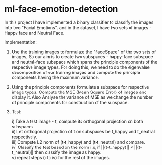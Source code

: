 # ml-face-emotion-detection

In this project I have implemented a binary classifier to classify the images into two "Facial Emotions".
and in the dataset, I have two sets of images - Happy face and Neutral Face.

Implementation:

1) Use the training images to formulate the "FaceSpace" of the two sets of images, So our aim is to create two subspaces - happy-face subspace and neutral-face subspace which spans the principle components of the respective image types. For doing this, we need to do the eigenvalue decomposition of our training images and compute the principle components having the maximum variance.<br />
2) Using the principle components formulate a subspace for respective image types. Compute the MSE (Mean Square Error) of images and display it. Also Analyse the variance of MSE as we change the number of principle components for construction of the subspace.<br />

3) Test: 

    i) Take a test image - t, compute its orthogonal projection on both subspaces.<br />
    ii) Let orthogonal projection of t on subspaces be t_happy and t_neutral respectively.<br />
    iii) Compute L2 norm of (t-t_happy) and (t-t_neutral) and compare.<br />
    iv) Classify the test based on the norm i.e, if ||(t-t_happy)|| < ||(t-t_neutral)|| then classify the image as happy.<br />
    v) repeat steps i) to iv) for the rest of the images.
